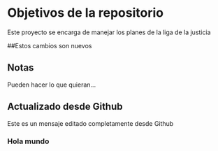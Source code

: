 # Objetivos de la repositorio

Este proyecto se encarga de manejar los planes de la liga de la justicia

##Estos cambios son nuevos

## Notas
Pueden hacer lo que quieran...

## Actualizado desde Github
Este es un mensaje editado completamente desde Github

### Hola mundo
